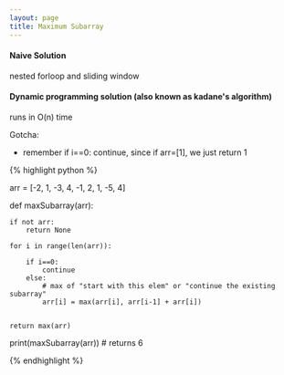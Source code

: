 ```yaml
---
layout: page
title: Maximum Subarray
---
```





#### Naive Solution

nested forloop and sliding window



#### Dynamic programming solution (also known as kadane's algorithm)

runs in O(n) time

Gotcha:
- remember if i==0: continue, since if arr=[1], we just return 1

{% highlight python %}

arr = [-2, 1, -3, 4, -1, 2, 1, -5, 4]

def maxSubarray(arr):

    if not arr:
        return None

    for i in range(len(arr)):

        if i==0:
            continue
        else:
            # max of "start with this elem" or "continue the existing subarray"
            arr[i] = max(arr[i], arr[i-1] + arr[i])     
    
    
    return max(arr)

print(maxSubarray(arr))     # returns 6


{% endhighlight %}
